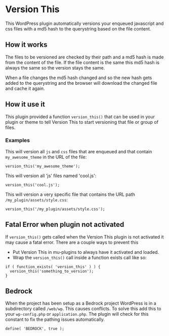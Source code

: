 Version This
============

This WordPress plugin automatically versions your enqueued javascript and css files with a md5 hash to the querystring based on the file content.


## How it works

The files to be versioned are checked by their path and a md5 hash is made from the content of the file. If the file content is the same this md5 hash is always the same so the version stays the same.

When a file changes the md5 hash changed and so the new hash gets added to the querystring and the browser will download the changed file and cache it again.


## How it use it

This plugin provided a function `version_this()` that can be used in your plugin or theme to tell Version This to start versioning that file or group of files.

### Examples

This will version all `js` and `css` files that are enqueued and that contain `my_awesome_theme` in the URL of the file:
```
version_this('my_awesome_theme');
```


This will version all 'js' files named 'cool.js':
```
version_this('cool.js');
```


This will version a very specific file that contains the URL path `/my_plugin/assets/style.css`:
```
version_this('/my_plugin/assets/style.css');
```


## Fatal Error when plugin not activated

If `version_this()` gets called when the Version This plugin is not activated it may cause a fatal error. There are a couple ways to prevent this

* Put Version This in mu-plugins to always have it activated and loaded.
* Wrap the `version_this()` call inside a function exists call like so:

```
if ( function_exists( 'version_this' ) ) {
  version_this('something_to_version');
}
```

## Bedrock

When the project has been setup as a Bedrock project WordPress is in a subdirectory called `/web/wp`. This causes conflicts. To solve this add this to your `wp-config.php` or `application.php`. The plugin will check for this constant to fix the pathing issues automatically.

```
define( 'BEDROCK', true );
```
